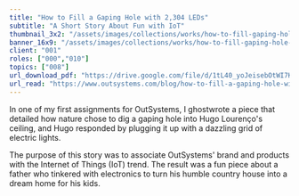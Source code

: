```yaml
---
title: "How to Fill a Gaping Hole with 2,304 LEDs"
subtitle: "A Short Story About Fun with IoT"
thumbnail_3x2: "/assets/images/collections/works/how-to-fill-gaping-hole-leds/3x2.png"
banner_16x9: "/assets/images/collections/works/how-to-fill-gaping-hole-leds/16x9.png"
client: "001"
roles: ["000","010"]
topics: ["008"]
url_download_pdf: "https://drive.google.com/file/d/1tL40_yoJeisebOtWI7KdlPqX5KWQ1asS/view"
url_read: "https://www.outsystems.com/blog/how-to-fill-a-gaping-hole-with-2304-leds.html"
---
```

In one of my first assignments for OutSystems, I ghostwrote a piece that detailed how nature chose to dig a gaping hole into Hugo Lourenço's ceiling, and Hugo responded by plugging it up with a dazzling grid of electric lights.

The purpose of this story was to associate OutSystems' brand and products with the Internet of Things (IoT) trend. The result was a fun piece about a father who tinkered with electronics to turn his humble country house into a dream home for his kids.
